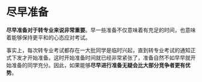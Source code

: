 # 尽早准备

**尽早准备对于转专业来说非常重要**。早一些准备不仅意味着有充足的时间，也意味着能够保持更平和的心态应对考试。

事实上，每次转专业考试都存在一大批同学是临时兴起，直到转专业考试的通知正式下发才开始准备。这时开始准备时间就已经非常紧张了，准备自然不如早早就开始准备的同学充分。因此，如果能够**尽早进行准备无疑会比大部分竞争者更有优势**。
